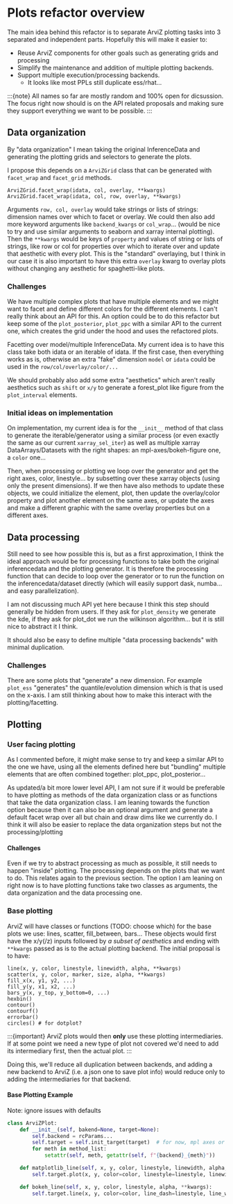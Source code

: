 # Plots refactor overview
The main idea behind this refactor is to separate ArviZ plotting tasks
into 3 separated and independent parts. Hopefully this will make it
easier to:

* Reuse ArviZ components for other goals such as generating
  grids and processing
* Simplify the maintenance and addition of multiple plotting backends.
* Support multiple execution/processing backends.
  - It looks like most PPLs still duplicate ess/rhat...

:::{note}
All names so far are mostly random and 100% open for dicsussion.
The focus right now should is on the API related proposals
and making sure they support everything we want to be possible.
:::

## Data organization
By "data organization" I mean taking the original InferenceData and
generating the plotting grids and selectors to generate the plots.

I propose this depends on a `ArviZGrid` class that can be generated
with `facet_wrap` and `facet_grid` methods.

```
ArviZGrid.facet_wrap(idata, col, overlay, **kwargs)
ArviZGrid.facet_wrap(idata, col, row, overlay, **kwargs)
```

Arguments `row, col, overlay` would take strings or lists of strings: dimension names
over which to facet or overlay. We could then also add more keyword arguments like
`backend_kwargs` or `col_wrap`... (would be nice to try and use similar arguments
to seaborn and xarray internal plotting). Then the `**kwargs` would
be keys of `property` and values of string or lists of strings, like row or col
for properties over which to iterate over and update that aesthetic with every plot.
This is the "standard" overlaying, but I think in our case it is also important to
have this extra `overlay` kwarg to overlay plots without changing any aesthetic
for spaghetti-like plots.

### Challenges
We have multiple complex plots that have multiple elements and we might want
to facet and define different colors for the different elements. I can't really
think about an API for this. An option could be to do this refactor
but keep some of the `plot_posterior`, `plot_ppc` with a similar API to
the current one, which creates the grid under the hood and uses the refactored
plots.

Facetting over model/multiple InferenceData. My current idea is
to have this class take both idata or an iterable of idata.
If the first case, then everything works as is, otherwise
an extra "fake" dimension `model` or `idata` could be used
in the `row/col/overlay/color/...`

We should probably also add some extra "aesthetics" which aren't
really aesthetics such as `shift` or `x/y` to generate a forest_plot
like figure from the `plot_interval` elements.

### Initial ideas on implementation
On implementation, my current idea is for the `__init__` method
of that class to generate the iterable/generator
using a similar process (or even exactly the same as our current
`xarray_sel_iter`) as well as multiple xarray DataArrays/Datasets
with the right shapes: an mpl-axes/bokeh-figure one, a `color`
one...

Then, when processing or plotting we loop over the generator
and get the right axes, color, linestyle... by subsetting over these
xarray objects (using only the present dimensions).
If we then have also methods to update these objects,
we could initialize the element, plot, then update the overlay/color
property and plot another element on the same axes,
or update the axes and make a different graphic with the same
overlay properties but on a different axes.

## Data processing
Still need to see how possible this is, but as a first approximation,
I think the ideal approach would be for processing functions
to take both the original inferencedata and the plotting generator.
It is therefore the processing function that can decide to loop over
the generator or to run the function on the inferencedata/dataset
directly (which will easily support dask, numba... and easy parallelization).

I am not discussing much API yet here because I think this step should generally
be hidden from users. If they ask for `plot_density` we generate the
kde, if they ask for plot_dot we run the wilkinson algorithm...
but it is still nice to abstract it I think.

It should also be easy to define multiple "data processing backends"
with minimal duplication.

### Challenges
There are some plots that "generate" a new dimension. For example `plot_ess`
"generates" the quantile/evolution dimension which is that is used
on the x-axis. I am still thinking about how to make this interact
with the plotting/facetting.

## Plotting
### User facing plotting
As I commented before, it might make sense to try and keep a similar API
to the one we have, using all the elements defined here but
"bundling" multiple elements that are often combined together: plot_ppc, plot_posterior...

As updated/a bit more lower level API, I am not sure if it would be preferable to
have plotting as methods of the data organization class or as functions
that take the data organization class. I am leaning towards the function
option because then it can also be an optional argument and generate
a default facet wrap over all but chain and draw dims like we currently do.
I think it will also be easier to replace the data organization steps but
not the processing/plotting

#### Challenges
Even if we try to abstract processing as much as possible, it still needs
to happen "inside" plotting. The processing depends on the plots
that we want to do. This relates again to the previous section.
The option I am leaning on right now is to have plotting
functions take two classes as arguments, the data organization and
the data processing one.

### Base plotting
ArviZ will have classes or functions (TODO: choose which) for the base plots we use:
lines, scatter, fill_between, bars... These objects would first have the x/y(/z) inputs
followed by _a subset of aesthetics_ and ending with `**kwargs` passed as is
to the actual plotting backend. The initial proposal is to have:

```
line(x, y, color, linestyle, linewidth, alpha, **kwargs)
scatter(x, y, color, marker, size, alpha, **kwargs)
fill_x(x, y1, y2, ...)
fill_y(y, x1, x2, ...)
bars_y(x, y_top, y_bottom=0, ...)
hexbin()
contour()
contourf()
errorbar()
circles() # for dotplot?
```

:::{important}
ArviZ plots would then **only** use these plotting intermediaries.
If at some point we need a new type of plot not covered we'd need
to add its intermediary first, then the actual plot.
:::

Doing this, we'll reduce all duplication between backends, and adding
a new backend to ArviZ (i.e. a json one to save plot info) would
reduce only to adding the intermediaries for that backend.

#### Base Plotting Example
Note: ignore issues with defaults

```python
class ArviZPlot:
    def __init__(self, bakend=None, target=None):
        self.backend = rcParams...
        self.target = self.init_target(target)  # for now, mpl axes or bokeh figure
        for meth in method_list:
            setattr(self, meth, getattr(self, f"{backend}_{meth}"))

    def matplotlib_line(self, x, y, color, linestyle, linewidth, alpha, **kwargs):
        self.target.plot(x, y, color=color, linestyle=linestyle, linewidth=linewidth, alpha=alpha, **kwargs)

    def bokeh_line(self, x, y, color, linestyle, alpha, **kwargs):
        self.target.line(x, y, color=color, line_dash=linestyle, line_width=linewidth, alpha=alpha, **kwargs)
```
